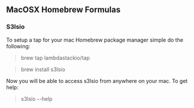 ## MacOSX Homebrew Formulas
### S3lsio
To setup a tap for your mac Homebrew package manager simple do the following:
>brew tap lambdastackio/tap

>brew install s3lsio

Now you will be able to access s3lsio from anywhere on your mac. To get help:
>s3lsio --help
